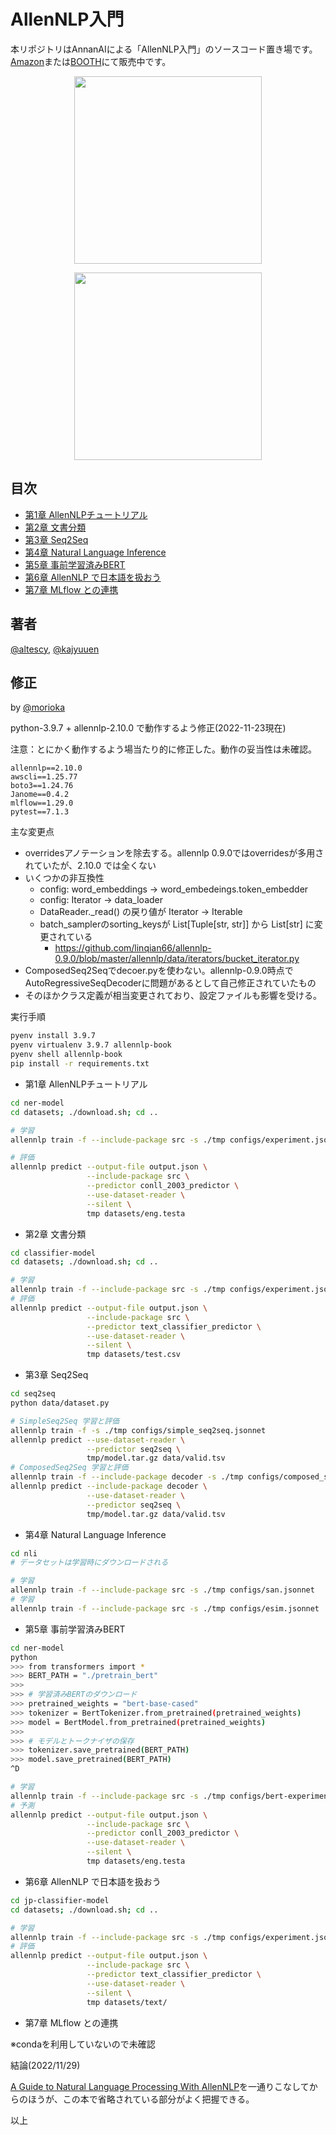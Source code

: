 # AllenNLP入門

本リポジトリはAnnanAIによる「AllenNLP入門」のソースコード置き場です。[Amazon](https://www.amazon.co.jp/dp/B08GLG39DF/ref=cm_sw_em_r_mt_dp_2pGsFbYJDFYJT)または[BOOTH](https://annan-ai.booth.pm/items/1881126)にて販売中です。

<p align="center">
  <img src="./allennlp-book-r-and-d.jpg" width="300" />
</p>

<p align="center">
  <img src="./allennlp-book.jpeg" width="300" />
</p>

## 目次

- [第1章 AllenNLPチュートリアル](./ner-model)
- [第2章 文書分類](./classifier-model)
- [第3章 Seq2Seq](./seq2seq)
- [第4章 Natural Language Inference](./nli)
- [第5章 事前学習済みBERT](./ner-model)
- [第6章 AllenNLP で日本語を扱おう](./jp-classifier-model)
- [第7章 MLflow との連携](./mlflow)

## 著者

[@altescy](https://github.com/altescy), [@kajyuuen](https://github.com/kajyuuen)

## 修正 

by [@morioka](https://github.com/morioka)

python-3.9.7 + allennlp-2.10.0 で動作するよう修正(2022-11-23現在)

注意：とにかく動作するよう場当たり的に修正した。動作の妥当性は未確認。

```
allennlp==2.10.0
awscli==1.25.77
boto3==1.24.76
Janome==0.4.2
mlflow==1.29.0
pytest==7.1.3
```

主な変更点

- overridesアノテーションを除去する。allennlp 0.9.0ではoverridesが多用されていたが、2.10.0 では全くない
- いくつかの非互換性
  - config: word_embeddings -> word_embedeings.token_embedder
  - config: Iterator -> data_loader
  - DataReader._read() の戻り値が Iterator -> Iterable 
  - batch_samplerのsorting_keysが List[Tuple[str, str]] から List[str] に変更されている
    - https://github.com/linqian66/allennlp-0.9.0/blob/master/allennlp/data/iterators/bucket_iterator.py
- ComposedSeq2Seqでdecoer.pyを使わない。allennlp-0.9.0時点でAutoRegressiveSeqDecoderに問題があるとして自己修正されていたもの
- そのほかクラス定義が相当変更されており、設定ファイルも影響を受ける。


実行手順

```bash
pyenv install 3.9.7
pyenv virtualenv 3.9.7 allennlp-book
pyenv shell allennlp-book
pip install -r requirements.txt
```

- 第1章 AllenNLPチュートリアル
```bash
cd ner-model
cd datasets; ./download.sh; cd ..

# 学習
allennlp train -f --include-package src -s ./tmp configs/experiment.jsonnet

# 評価
allennlp predict --output-file output.json \
                 --include-package src \
                 --predictor conll_2003_predictor \
                 --use-dataset-reader \
                 --silent \
                 tmp datasets/eng.testa
```
- 第2章 文書分類
```bash
cd classifier-model
cd datasets; ./download.sh; cd ..

# 学習
allennlp train -f --include-package src -s ./tmp configs/experiment.jsonnet
# 評価
allennlp predict --output-file output.json \
                 --include-package src \
                 --predictor text_classifier_predictor \
                 --use-dataset-reader \
                 --silent \
                 tmp datasets/test.csv
```
- 第3章 Seq2Seq
```bash
cd seq2seq
python data/dataset.py

# SimpleSeq2Seq 学習と評価
allennlp train -f -s ./tmp configs/simple_seq2seq.jsonnet
allennlp predict --use-dataset-reader \
                 --predictor seq2seq \
                 tmp/model.tar.gz data/valid.tsv
# ComposedSeq2Seq 学習と評価
allennlp train -f --include-package decoder -s ./tmp configs/composed_seq2seq.jsonnet
allennlp predict --include-package decoder \
                 --use-dataset-reader \
                 --predictor seq2seq \
                 tmp/model.tar.gz data/valid.tsv
```
- 第4章 Natural Language Inference
```bash
cd nli
# データセットは学習時にダウンロードされる

# 学習
allennlp train -f --include-package src -s ./tmp configs/san.jsonnet
# 学習
allennlp train -f --include-package src -s ./tmp configs/esim.jsonnet
```
- 第5章 事前学習済みBERT
```bash
cd ner-model
python
>>> from transformers import *
>>> BERT_PATH = "./pretrain_bert"
>>> 
>>> # 学習済みBERTのダウンロード
>>> pretrained_weights = "bert-base-cased"
>>> tokenizer = BertTokenizer.from_pretrained(pretrained_weights)
>>> model = BertModel.from_pretrained(pretrained_weights)
>>> 
>>> # モデルとトークナイザの保存
>>> tokenizer.save_pretrained(BERT_PATH)
>>> model.save_pretrained(BERT_PATH)
^D

# 学習
allennlp train -f --include-package src -s ./tmp configs/bert-experiment.jsonnet
# 予測
allennlp predict --output-file output.json \
                 --include-package src \
                 --predictor conll_2003_predictor \
                 --use-dataset-reader \
                 --silent \
                 tmp datasets/eng.testa
```
- 第6章 AllenNLP で日本語を扱おう
```bash
cd jp-classifier-model
cd datasets; ./download.sh; cd ..

# 学習
allennlp train -f --include-package src -s ./tmp configs/experiment.jsonnet
# 評価
allennlp predict --output-file output.json \
                 --include-package src \
                 --predictor text_classifier_predictor \
                 --use-dataset-reader \
                 --silent \
                 tmp datasets/text/
```
- 第7章 MLflow との連携

※condaを利用していないので未確認

結論(2022/11/29)

[A Guide to Natural Language Processing With AllenNLP](https://guide.allennlp.org/)を一通りこなしてからのほうが、この本で省略されている部分がよく把握できる。

以上
